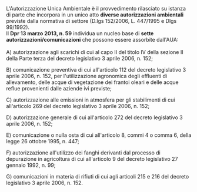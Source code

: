 L'Autorizzazione Unica Ambientale è il provvedimento rilasciato su istanza di parte che incorpora in un unico atto **diverse autorizzazioni ambientali** previste dalla normativa di settore (D.lgs 152/2006, L. 447/1995 e Dlgs 99/1992).
<br>
Il **Dpr 13 marzo 2013, n. 59** individua un nucleo base di **sette autorizzazioni/comunicazioni** che possono essere assorbite dall'AUA:
<br><br>
A) autorizzazione agli scarichi di cui al capo II del titolo IV della sezione II della Parte terza del decreto legislativo 3 aprile 2006, n. 152;

B) comunicazione preventiva di cui all'articolo 112 del decreto legislativo 3 aprile 2006, n. 152, per l'utilizzazione agronomica degli effluenti di allevamento, delle acque di vegetazione dei frantoi oleari e delle acque reflue provenienti dalle aziende ivi previste;

C) autorizzazione alle emissioni in atmosfera per gli stabilimenti di cui all'articolo 269 del decreto legislativo 3 aprile 2006, n. 152;

D) autorizzazione generale di cui all'articolo 272 del decreto legislativo 3 aprile 2006, n. 152;

E) comunicazione o nulla osta di cui all'articolo 8, commi 4 o comma 6, della legge 26 ottobre 1995, n. 447;

F) autorizzazione all'utilizzo dei fanghi derivanti dal processo di depurazione in agricoltura di cui all'articolo 9 del decreto legislativo 27 gennaio 1992, n. 99;

G) comunicazioni in materia di rifiuti di cui agli articoli 215 e 216 del decreto legislativo 3 aprile 2006, n. 152.
